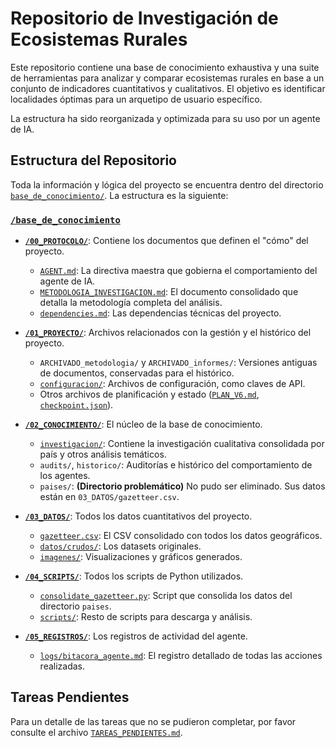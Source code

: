 # Repositorio de Investigación de Ecosistemas Rurales

Este repositorio contiene una base de conocimiento exhaustiva y una suite de herramientas para analizar y comparar ecosistemas rurales en base a un conjunto de indicadores cuantitativos y cualitativos. El objetivo es identificar localidades óptimas para un arquetipo de usuario específico.

La estructura ha sido reorganizada y optimizada para su uso por un agente de IA.

## Estructura del Repositorio

Toda la información y lógica del proyecto se encuentra dentro del directorio [`base_de_conocimiento/`](./base_de_conocimiento/). La estructura es la siguiente:

### [`/base_de_conocimiento`](./base_de_conocimiento/)

*   **[`/00_PROTOCOLO/`](./base_de_conocimiento/00_PROTOCOLO/)**: Contiene los documentos que definen el "cómo" del proyecto.
    *   [`AGENT.md`](./base_de_conocimiento/00_PROTOCOLO/AGENT.md): La directiva maestra que gobierna el comportamiento del agente de IA.
    *   [`METODOLOGIA_INVESTIGACION.md`](./base_de_conocimiento/00_PROTOCOLO/METODOLOGIA_INVESTIGACION.md): El documento consolidado que detalla la metodología completa del análisis.
    *   [`dependencies.md`](./base_de_conocimiento/00_PROTOCOLO/dependencies.md): Las dependencias técnicas del proyecto.

*   **[`/01_PROYECTO/`](./base_de_conocimiento/01_PROYECTO/)**: Archivos relacionados con la gestión y el histórico del proyecto.
    *   `ARCHIVADO_metodologia/` y `ARCHIVADO_informes/`: Versiones antiguas de documentos, conservadas para el histórico.
    *   [`configuracion/`](./base_de_conocimiento/01_PROYECTO/configuracion/): Archivos de configuración, como claves de API.
    *   Otros archivos de planificación y estado ([`PLAN_V6.md`](./base_de_conocimiento/01_PROYECTO/PLAN_V6.md), [`checkpoint.json`](./base_de_conocimiento/01_PROYECTO/checkpoint.json)).

*   **[`/02_CONOCIMIENTO/`](./base_de_conocimiento/02_CONOCIMIENTO/)**: El núcleo de la base de conocimiento.
    *   [`investigacion/`](./base_de_conocimiento/02_CONOCIMIENTO/investigacion/): Contiene la investigación cualitativa consolidada por país y otros análisis temáticos.
    *   `audits/`, `historico/`: Auditorías e histórico del comportamiento de los agentes.
    *   `paises/`: **(Directorio problemático)** No pudo ser eliminado. Sus datos están en `03_DATOS/gazetteer.csv`.

*   **[`/03_DATOS/`](./base_de_conocimiento/03_DATOS/)**: Todos los datos cuantitativos del proyecto.
    *   [`gazetteer.csv`](./base_de_conocimiento/03_DATOS/gazetteer.csv): El CSV consolidado con todos los datos geográficos.
    *   [`datos/crudos/`](./base_de_conocimiento/03_DATOS/datos/crudos/): Los datasets originales.
    *   [`imagenes/`](./base_de_conocimiento/03_DATOS/imagenes/): Visualizaciones y gráficos generados.

*   **[`/04_SCRIPTS/`](./base_de_conocimiento/04_SCRIPTS/)**: Todos los scripts de Python utilizados.
    *   [`consolidate_gazetteer.py`](./base_de_conocimiento/04_SCRIPTS/consolidate_gazetteer.py): Script que consolida los datos del directorio `paises`.
    *   [`scripts/`](./base_de_conocimiento/04_SCRIPTS/scripts/): Resto de scripts para descarga y análisis.

*   **[`/05_REGISTROS/`](./base_de_conocimiento/05_REGISTROS/)**: Los registros de actividad del agente.
    *   [`logs/bitacora_agente.md`](./base_de_conocimiento/05_REGISTROS/logs/bitacora_agente.md): El registro detallado de todas las acciones realizadas.

## Tareas Pendientes
Para un detalle de las tareas que no se pudieron completar, por favor consulte el archivo [`TAREAS_PENDIENTES.md`](./TAREAS_PENDIENTES.md).
